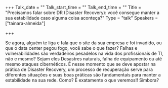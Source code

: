 
+++
Talk_date = ""
Talk_start_time = ""
Talk_end_time = ""
Title = "Precisamos falar sobre DR (Disaster Recovery): você consegue manter a sua estabilidade caso alguma coisa aconteça?"
Type = "talk"
Speakers = ["tainara-almeida"]

+++

Se agora, alguém te liga e fala que o site da sua empresa e foi invadido, ou que o data center pegou fogo, você sabe o que fazer?
Falhas e vulnerabilidades são verdadeiros pesadelos na vida dos profissionais de TI, não e mesmo? Sejam eles Desastres naturais, falha de equipamento ou até mesmo ataques cibernéticos. É nesse momento que se deve apostar na prática de Disaster Recovery, um processo de recuperação serve para diferentes situações e suas boas práticas são fundamentais para manter a estabilidade na sua rede. Como? É exatamente o que veremos!! Simbora?
